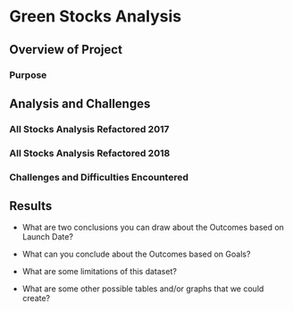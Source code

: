 # Green Stocks Analysis

## Overview of Project

### Purpose

## Analysis and Challenges

### All Stocks Analysis Refactored 2017

### All Stocks Analysis Refactored 2018

### Challenges and Difficulties Encountered

## Results

- What are two conclusions you can draw about the Outcomes based on Launch Date?

- What can you conclude about the Outcomes based on Goals?

- What are some limitations of this dataset?

- What are some other possible tables and/or graphs that we could create?

